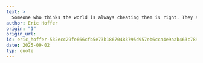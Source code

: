 ```yaml
---
text: >
  Someone who thinks the world is always cheating them is right. They are missing that wonderful feeling of trust in someone or something.
author: Eric Hoffer
origin: "1"
origin_url: 
id: eric_hoffer-532ecc29fe666cfb5e73b18670483795d957eb6cca4e9aab463c789deb322966
date: 2025-09-02
typ: quote
---
```

